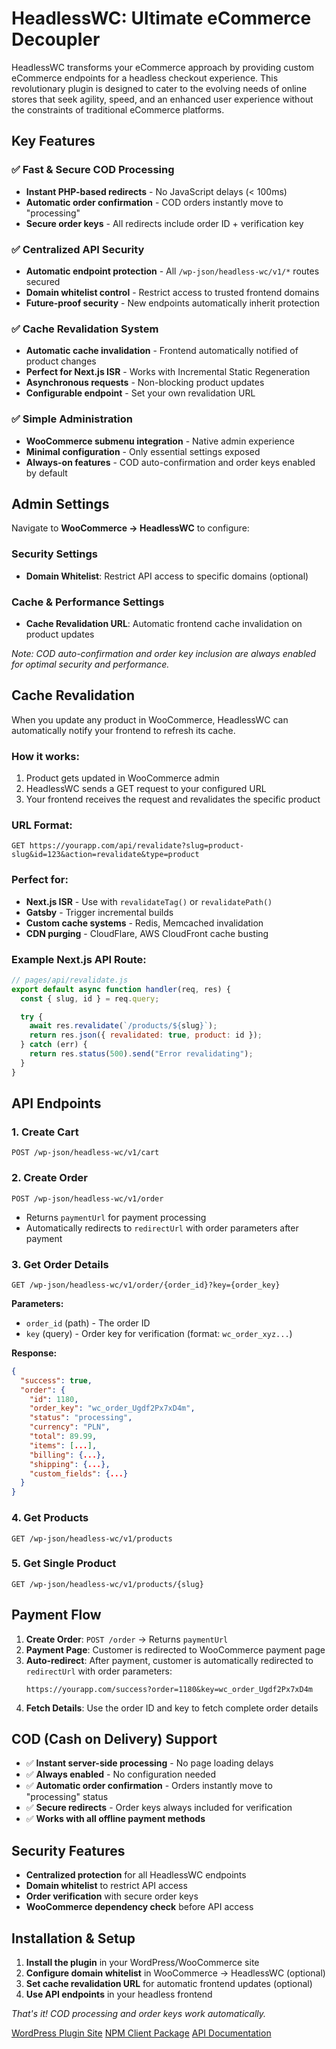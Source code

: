 # HeadlessWC: Ultimate eCommerce Decoupler

HeadlessWC transforms your eCommerce approach by providing custom eCommerce endpoints for a headless checkout experience. This revolutionary plugin is designed to cater to the evolving needs of online stores that seek agility, speed, and an enhanced user experience without the constraints of traditional eCommerce platforms.

## Key Features

### ✅ Fast & Secure COD Processing

- **Instant PHP-based redirects** - No JavaScript delays (< 100ms)
- **Automatic order confirmation** - COD orders instantly move to "processing"
- **Secure order keys** - All redirects include order ID + verification key

### ✅ Centralized API Security

- **Automatic endpoint protection** - All `/wp-json/headless-wc/v1/*` routes secured
- **Domain whitelist control** - Restrict access to trusted frontend domains
- **Future-proof security** - New endpoints automatically inherit protection

### ✅ Cache Revalidation System

- **Automatic cache invalidation** - Frontend automatically notified of product changes
- **Perfect for Next.js ISR** - Works with Incremental Static Regeneration
- **Asynchronous requests** - Non-blocking product updates
- **Configurable endpoint** - Set your own revalidation URL

### ✅ Simple Administration

- **WooCommerce submenu integration** - Native admin experience
- **Minimal configuration** - Only essential settings exposed
- **Always-on features** - COD auto-confirmation and order keys enabled by default

## Admin Settings

Navigate to **WooCommerce → HeadlessWC** to configure:

### Security Settings

- **Domain Whitelist**: Restrict API access to specific domains (optional)

### Cache & Performance Settings

- **Cache Revalidation URL**: Automatic frontend cache invalidation on product updates

_Note: COD auto-confirmation and order key inclusion are always enabled for optimal security and performance._

## Cache Revalidation

When you update any product in WooCommerce, HeadlessWC can automatically notify your frontend to refresh its cache.

### How it works:

1. Product gets updated in WooCommerce admin
2. HeadlessWC sends a GET request to your configured URL
3. Your frontend receives the request and revalidates the specific product

### URL Format:

```
GET https://yourapp.com/api/revalidate?slug=product-slug&id=123&action=revalidate&type=product
```

### Perfect for:

- **Next.js ISR** - Use with `revalidateTag()` or `revalidatePath()`
- **Gatsby** - Trigger incremental builds
- **Custom cache systems** - Redis, Memcached invalidation
- **CDN purging** - CloudFlare, AWS CloudFront cache busting

### Example Next.js API Route:

```javascript
// pages/api/revalidate.js
export default async function handler(req, res) {
  const { slug, id } = req.query;

  try {
    await res.revalidate(`/products/${slug}`);
    return res.json({ revalidated: true, product: id });
  } catch (err) {
    return res.status(500).send("Error revalidating");
  }
}
```

## API Endpoints

### 1. Create Cart

`POST /wp-json/headless-wc/v1/cart`

### 2. Create Order

`POST /wp-json/headless-wc/v1/order`

- Returns `paymentUrl` for payment processing
- Automatically redirects to `redirectUrl` with order parameters after payment

### 3. Get Order Details

`GET /wp-json/headless-wc/v1/order/{order_id}?key={order_key}`

**Parameters:**

- `order_id` (path) - The order ID
- `key` (query) - Order key for verification (format: `wc_order_xyz...`)

**Response:**

```json
{
  "success": true,
  "order": {
    "id": 1180,
    "order_key": "wc_order_Ugdf2Px7xD4m",
    "status": "processing",
    "currency": "PLN",
    "total": 89.99,
    "items": [...],
    "billing": {...},
    "shipping": {...},
    "custom_fields": {...}
  }
}
```

### 4. Get Products

`GET /wp-json/headless-wc/v1/products`

### 5. Get Single Product

`GET /wp-json/headless-wc/v1/products/{slug}`

## Payment Flow

1. **Create Order**: `POST /order` → Returns `paymentUrl`
2. **Payment Page**: Customer is redirected to WooCommerce payment page
3. **Auto-redirect**: After payment, customer is automatically redirected to `redirectUrl` with order parameters:
   ```
   https://yourapp.com/success?order=1180&key=wc_order_Ugdf2Px7xD4m
   ```
4. **Fetch Details**: Use the order ID and key to fetch complete order details

## COD (Cash on Delivery) Support

- ✅ **Instant server-side processing** - No page loading delays
- ✅ **Always enabled** - No configuration needed
- ✅ **Automatic order confirmation** - Orders instantly move to "processing" status
- ✅ **Secure redirects** - Order keys always included for verification
- ✅ **Works with all offline payment methods**

## Security Features

- **Centralized protection** for all HeadlessWC endpoints
- **Domain whitelist** to restrict API access
- **Order verification** with secure order keys
- **WooCommerce dependency check** before API access

## Installation & Setup

1. **Install the plugin** in your WordPress/WooCommerce site
2. **Configure domain whitelist** in WooCommerce → HeadlessWC (optional)
3. **Set cache revalidation URL** for automatic frontend updates (optional)
4. **Use API endpoints** in your headless frontend

_That's it! COD processing and order keys work automatically._

[WordPress Plugin Site](https://wordpress.org/plugins/headless-wc/)
[NPM Client Package](https://www.npmjs.com/package/headless-wc-client)
[API Documentation](https://dawidw5219.github.io/headless-wc/)
